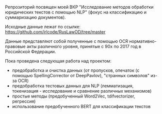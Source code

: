 Репрозиторий посвящен моей ВКР "Исследование методов обработки юридических текстов с помощью NLP" (фокус на классификацию и суммаризацию документов).

Исходные данные лежат по ссылке: 
https://github.com/irlcode/RusLawOD/tree/master

Данные представляют собой полученные с помощью OCR нормативно-правовые акты различного уровня, принятые с 90х по 2017 год в Российской Федерации.

Пока проведена следующая работа над проектом:

- предобработка и очистка данных (от пропусков, опечаток (с помощью SpellingCorrector от DeepPavlov), "странных символов" из-за OCR)
- предобработка тестовых данных для NLP (лемматизация, токенизация - исследование и сравнение различных механизмов)
- простые методы (предобученный Word2Vec, tdifvectorizer, регрессия)
- использование предобученного BERT для классификации текстов
